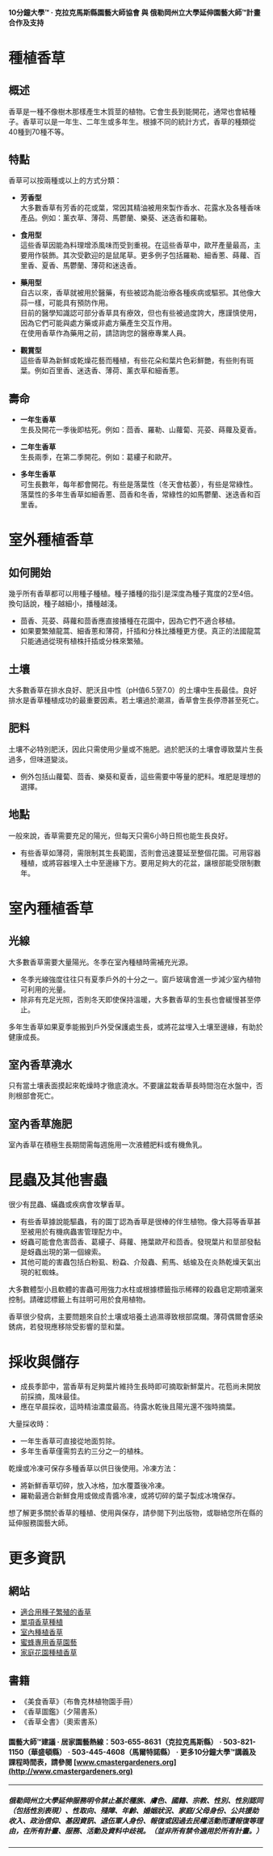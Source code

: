 #### 10分鐘大學™ · 克拉克馬斯縣園藝大師協會 與 俄勒岡州立大學延伸園藝大師™計畫合作及支持

# 種植香草

## 概述

香草是一種不像樹木那樣產生木質莖的植物。它會生長到能開花，通常也會結種子。香草可以是一年生、二年生或多年生。根據不同的統計方式，香草的種類從40種到70種不等。

## 特點

香草可以按兩種或以上的方式分類：

- **芳香型**  
  大多數香草有芳香的花或葉，常因其精油被用來製作香水、花露水及各種香味產品。例如：薰衣草、薄荷、馬鬱蘭、樂葵、迷迭香和羅勒。

- **食用型**  
  這些香草因能為料理增添風味而受到重視。在這些香草中，歐芹產量最高，主要用作裝飾。其次受歡迎的是鼠尾草。更多例子包括羅勒、細香蔥、蒔蘿、百里香、夏香、馬鬱蘭、薄荷和迷迭香。

- **藥用型**  
  自古以來，香草就被用於醫藥，有些被認為能治療各種疾病或驅邪。其他像大蒜一樣，可能具有預防作用。  
  目前的醫學知識認可部分香草具有療效，但也有些被過度誇大，應謹慎使用，因為它們可能與處方藥或非處方藥產生交互作用。  
  在使用香草作為藥用之前，請諮詢您的醫療專業人員。

- **觀賞型**  
  這些香草為新鮮或乾燥花藝而種植，有些花朵和葉片色彩鮮艷，有些則有斑葉。例如百里香、迷迭香、薄荷、薰衣草和細香蔥。

## 壽命

- **一年生香草**  
  生長及開花一季後即枯死。例如：茴香、羅勒、山蘿蔔、芫荽、蒔蘿及夏香。

- **二年生香草**  
  生長兩季，在第二季開花。例如：葛縷子和歐芹。

- **多年生香草**  
  可生長數年，每年都會開花。有些是落葉性（冬天會枯萎），有些是常綠性。落葉性的多年生香草如細香蔥、茴香和冬香，常綠性的如馬鬱蘭、迷迭香和百里香。

# 室外種植香草

## 如何開始

幾乎所有香草都可以用種子種植。種子播種的指引是深度為種子寬度的2至4倍。換句話說，種子越細小，播種越淺。

- 茴香、芫荽、蒔蘿和茴香應直接播種在花園中，因為它們不適合移植。
- 如果要繁殖龍蒿、細香蔥和薄荷，扦插和分株比播種更方便。真正的法國龍蒿只能通過從現有植株扦插或分株來繁殖。

## 土壤

大多數香草在排水良好、肥沃且中性（pH值6.5至7.0）的土壤中生長最佳。良好排水是香草種植成功的最重要因素。若土壤過於潮濕，香草會生長停滯甚至死亡。

## 肥料

土壤不必特別肥沃，因此只需使用少量或不施肥。過於肥沃的土壤會導致葉片生長過多，但味道變淡。

- 例外包括山蘿蔔、茴香、樂葵和夏香，這些需要中等量的肥料。堆肥是理想的選擇。

## 地點

一般來說，香草需要充足的陽光，但每天只需6小時日照也能生長良好。

- 有些香草如薄荷，需限制其生長範圍，否則會迅速蔓延至整個花園。可用容器種植，或將容器埋入土中至邊緣下方。要用足夠大的花盆，讓根部能受限制數年。

# 室內種植香草

## 光線

大多數香草需要大量陽光。冬季在室內種植時需補充光源。

- 冬季光線強度往往只有夏季戶外的十分之一。窗戶玻璃會進一步減少室內植物可利用的光量。
- 除非有充足光照，否則冬天即使保持溫暖，大多數香草的生長也會緩慢甚至停止。

多年生香草如果夏季能搬到戶外受保護處生長，或將花盆埋入土壤至邊緣，有助於健康成長。

## 室內香草澆水

只有當土壤表面摸起來乾燥時才徹底澆水。不要讓盆栽香草長時間泡在水盤中，否則根部會死亡。

## 室內香草施肥

室內香草在積極生長期間需每週施用一次液體肥料或有機魚乳。

# 昆蟲及其他害蟲

很少有昆蟲、蟎蟲或疾病會攻擊香草。

- 有些香草據說能驅蟲，有的園丁認為香草是很棒的伴生植物。像大蒜等香草甚至被用於有機病蟲害管理配方中。
- 蚜蟲可能會危害茴香、葛縷子、蒔蘿、捲葉歐芹和茴香。發現葉片和莖部發黏是蚜蟲出現的第一個線索。
- 其他可能的害蟲包括白粉虱、粉蝨、介殼蟲、薊馬、蛞蝓及在炎熱乾燥天氣出現的紅蜘蛛。

大多數體型小且軟體的害蟲可用強力水柱或根據標籤指示稀釋的殺蟲皂定期噴灑來控制。請確認標籤上有註明可用於食用植物。

香草很少發病，主要問題來自於土壤或培養土過濕導致根部腐爛。薄荷偶爾會感染銹病，若發現應移除受影響的莖和葉。

# 採收與儲存

- 成長季節中，當香草有足夠葉片維持生長時即可摘取新鮮葉片。花苞尚未開放前採摘，風味最佳。
- 應在早晨採收，這時精油濃度最高。待露水乾後且陽光還不強時摘葉。

大量採收時：

- 一年生香草可直接從地面剪除。
- 多年生香草僅需剪去約三分之一的植株。

乾燥或冷凍可保存多種香草以供日後使用。冷凍方法：

- 將新鮮香草切碎，放入冰格，加水覆蓋後冷凍。
- 羅勒最適合新鮮食用或做成青醬冷凍，或將切碎的葉子製成冰塊保存。

想了解更多關於香草的種植、使用與保存，請參閱下列出版物，或聯絡您所在縣的延伸服務園藝大師。

# 更多資訊

## 網站

- [適合用種子繁殖的香草](http://www.backyardgardener.com/herb/)
- [單項香草種植](http://www.pioneerthinking.com/growingherbs.html)
- [室內種植香草](http://www.doityourself.com/vegetables/growingherbsindoors.html)
- [蜜蜂專用香草園藝](http://altnature.com/library/herb.htm)
- [家庭花園種植香草](http://www.wvu.edu/~agexten/hortcult/herbs/ne208hrb.htm)

## 書籍

- 《美食香草》（布魯克林植物園手冊）
- 《香草圖鑑》（夕陽書系）
- 《香草全書》（奧索書系）

#### 園藝大師™建議 · 居家園藝熱線：503-655-8631（克拉克馬斯縣） · 503-821-1150（華盛頓縣） · 503-445-4608（馬爾特諾縣） · 更多10分鐘大學™講義及課程時間表，請參閱 [www.cmastergardeners.org](http://www.cmastergardeners.org)

---

##### 俄勒岡州立大學延伸服務明令禁止基於種族、膚色、國籍、宗教、性別、性別認同（包括性別表現）、性取向、殘障、年齡、婚姻狀況、家庭/父母身份、公共援助收入、政治信仰、基因資訊、退伍軍人身份、報復或因過去民權活動而遭報復等理由，在所有計畫、服務、活動及資料中歧視。（並非所有禁令適用於所有計畫。）
---